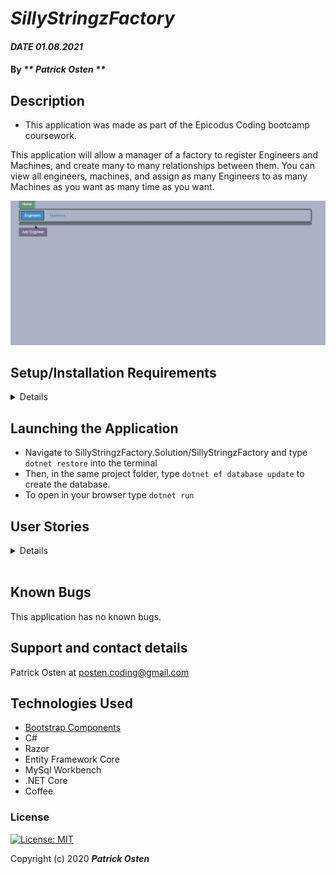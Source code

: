# _SillyStringzFactory_

#### _DATE 01.08.2021_

#### By _** Patrick Osten **_

## Description
- This application was made as part of the Epicodus Coding bootcamp coursework.

This application will allow a manager of a factory to register Engineers and Machines, and create many to many relationships between them. You can view all engineers, machines, and assign as many Engineers to as many Machines as you want as many time as you want.

![](ReadMeAssets/recording.gif)

## Setup/Installation Requirements

<details>

Software Requirements
* An internet browser of your choice; I prefer Chrome
* A code editor; I prefer VSCode
* .NET Core
* MySQL Workbench

Open by Downloading or Cloning
* Navigate to <https://github.com/POsten040/SillyStringzFactory>
* Download this repository to your computer by clicking the green Code button and 'Download Zip'
* Or clone the repository with `git clone https://github.com/POsten040/SillyStringzFactory`

AppSettings
* This project requires an AppSettings file. Create your `appsettings.json` file in the main `SillyStringzFactory` directory. 
* Format your `appsettings.json` file as follows including your unique password that was created at MySqlWorkbench installation:
```
{
  "ConnectionStrings":{
      "DefaultConnection": "Server=localhost;Port=3306;database=p-osten;uid=root;pwd=<YourPassword>;"
  }
}
```
* Update the Server, Port, and User ID as needed.

</details>

## Launching the Application
* Navigate to SillyStringzFactory.Solution/SillyStringzFactory and type `dotnet restore` into the terminal
* Then, in the same project folder, type `dotnet ef database update` to create the database. 
* To open in your browser type `dotnet run` 

## User Stories
<details>

| User Stories                                                                                                                                                                                                                                                               |   |
|----------------------------------------------------------------------------------------------------------------------------------------------------------------------------------------------------------------------------------------------------------------------------|---|
| As the factory manager, I need to be able to see a list of all engineers, and I need to be able to see a list of all machines.                                                                                                                                             |   |
| As the factory manager, I need to be able to select a engineer, see their details, and see a list of all machines that engineer is licensed to repair. I also need to be able to select a machine, see its details, and see a list of all engineers licensed to repair it. |   |
| As the factory manager, I need to add new engineers to our system when they are hired. I also need to add new machines to our system when they are installed.                                                                                                              |   |
| As the factory manager, I should be able to add new machines even if no engineers are employed. I should also be able to add new engineers even if no machines are installed                                                                                               |   |
| As the factory manager, I need to be able to add or remove machines that a specific engineer is licensed to repair. I also need to be able to modify this relationship from the other side, and add or remove engineers from a specific machine.                           |   |
| I should be able to navigate to a splash page that lists all engineers and machines. Users should be able to click on an individual engineer or machine to see all the engineers/machines that belong to it.                                                               |   |
</details>
<br>

## Known Bugs

This application has no known bugs. 

## Support and contact details

Patrick Osten at <posten.coding@gmail.com>


## Technologies Used

* [Bootstrap Components](https://getbootstrap.com/docs/3.3/components/)
* C#
* Razor
* Entity Framework Core
* MySql Workbench
* .NET Core
* Coffee

### License

[![License: MIT](https://img.shields.io/badge/License-MIT-yellow.svg)](https://opensource.org/licenses/MIT)

Copyright (c) 2020 **_Patrick Osten_**
